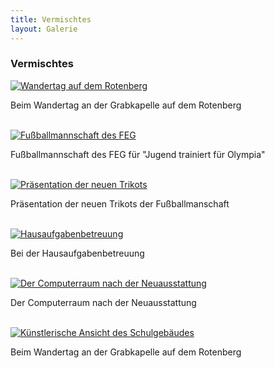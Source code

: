 ```yaml
---
title: Vermischtes
layout: Galerie
---
```


<h3>
  Vermischtes
</h3>
<div id="links">
  <div class="row">
    <div class="col-lg-4">
      <a href="http://www.feg-stuttgart.de/bilder/galerie/vermischt/high/a1.jpg" title="Wandertag auf dem Rotenberg" data-gallery>
        <img src="http://www.feg-stuttgart.de/bilder/galerie/vermischt/a1.jpg" alt="Wandertag auf dem Rotenberg">
      </a>
      <p>
        Beim Wandertag an der Grabkapelle auf dem Rotenberg
      </p>
      <br/>
    </div>
    <div class="col-lg-4">
      <a href="http://www.feg-stuttgart.de/bilder/galerie/vermischt/high/a2.jpg" title="Fußballmannschaft des FEG" data-gallery>
        <img src="http://www.feg-stuttgart.de/bilder/galerie/vermischt/a2.jpg" alt="Fußballmannschaft des FEG">
      </a>
      <p>
        Fußballmannschaft des FEG für "Jugend trainiert für Olympia"
      </p>
      <br/>
    </div>
    <div class="col-lg-4">
      <a href="http://www.feg-stuttgart.de/bilder/galerie/vermischt/high/a3.jpg" title="Präsentation der neuen Trikots" data-gallery>
        <img src="http://www.feg-stuttgart.de/bilder/galerie/vermischt/a3.jpg" alt="Präsentation der neuen Trikots">
      </a>
      <p>
        Präsentation der neuen Trikots der Fußballmanschaft
      </p>
      <br/>
    </div>
    <div class="col-lg-4">
      <a href="http://www.feg-stuttgart.de/bilder/galerie/vermischt/high/a4.jpg" title="Hausaufgabenbetreuung" data-gallery>
        <img src="http://www.feg-stuttgart.de/bilder/galerie/vermischt/a4.jpg" alt="Hausaufgabenbetreuung">
      </a>
      <p>
        Bei der Hausaufgabenbetreuung
      </p>
      <br/>
    </div>
    <div class="col-lg-4">
      <a href="http://www.feg-stuttgart.de/bilder/galerie/vermischt/high/a5.jpg" title="Der Computerraum nach der Neuausstattung" data-gallery>
        <img src="http://www.feg-stuttgart.de/bilder/galerie/vermischt/a5.jpg" alt="Der Computerraum nach der Neuausstattung">
      </a>
      <p>
        Der Computerraum nach der Neuausstattung
      </p>
      <br/>
    </div>
    <div class="col-lg-4">
      <a href="http://www.feg-stuttgart.de/bilder/galerie/vermischt/high/a6.jpg" title="Künstlerische Ansicht des Schulgebäudes" data-gallery>
        <img src="http://www.feg-stuttgart.de/bilder/galerie/vermischt/a6.jpg" alt="Künstlerische Ansicht des Schulgebäudes">
      </a>
      <p>
        Beim Wandertag an der Grabkapelle auf dem Rotenberg
      </p>
      <br/>
    </div>
  </div>
</div>
